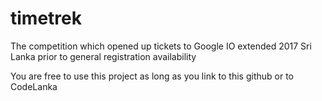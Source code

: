 # timetrek
The competition which opened up tickets to Google IO extended 2017 Sri Lanka prior to general registration availability

You are free to use this project as long as you link to this github or to CodeLanka
